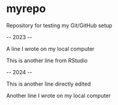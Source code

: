 # myrepo

Repository for testing my Git/GitHub setup

-- 2023 --

A line I wrote on my local computer

This is another line from RStudio

-- 2024 --

This is another line directly edited

Another line I wrote on my local computer
